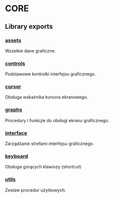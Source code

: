 # CORE

## Library exports

### [assets](assets.md)

Wszelkie dane graficzne.

### [controls](controls.md)

Podstawowe kontrolki interfejsu graficznego.

### [cursor](cursor.md)

Obsługa wskaźnika kursora ekranowego.

### [graphs](graph.md)

Procedury i funkcjie do obsługi ekranu graficznego.

### [interface](interface.md)

Zarządzanie strefami interfejsu graficznego.

### [keyboard](keyboard.md)

Obsługa gorących klawiszy (shortcut)

### [utils](utils.md)

Zestaw procedur użytkowych.
